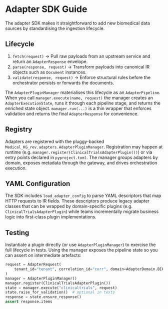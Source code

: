 # Adapter SDK Guide

The adapter SDK makes it straightforward to add new biomedical data sources by
standardising the ingestion lifecycle.

## Lifecycle

1. `fetch(request)` → Pull raw payloads from an upstream service and return an
   `AdapterResponse` envelope.
2. `parse(response, request)` → Transform payloads into canonical IR objects
   such as `Document` instances.
3. `validate(response, request)` → Enforce structural rules before the
   orchestrator persists or forwards the documents.

The `AdapterPluginManager` materialises this lifecycle as an
`AdapterPipeline`. When you call `manager.execute(name, request)` the manager
creates an `AdapterExecutionState`, runs it through each pipeline stage, and
returns the enriched state object. `manager.run(...)` is a thin wrapper that
enforces validation and returns the final `AdapterResponse` for convenience.

## Registry

Adapters are registered with the pluggy-backed
`Medical_KG_rev.adapters.AdapterPluginManager`. Registration may happen at
runtime (e.g. `manager.register(ClinicalTrialsAdapterPlugin())`) or via entry
points declared in `pyproject.toml`. The manager groups adapters by domain,
exposes metadata through the gateway, and drives orchestration execution.

## YAML Configuration

The SDK includes `load_adapter_config` to parse YAML descriptors that map HTTP
requests to IR fields. These descriptors produce legacy adapter classes that can
be wrapped by domain-specific plugins (e.g. `ClinicalTrialsAdapterPlugin`) while
teams incrementally migrate business logic into first-class plugin
implementations.

## Testing

Instantiate a plugin directly (or use `AdapterPluginManager`) to exercise the
full lifecycle in tests. Using the manager exposes the pipeline state so you
can assert on intermediate artefacts:

```python
request = AdapterRequest(
    tenant_id="tenant", correlation_id="corr", domain=AdapterDomain.BIOMEDICAL
)
manager = AdapterPluginManager()
manager.register(ClinicalTrialsAdapterPlugin())
state = manager.execute("clinicaltrials", request)
state.raise_for_validation()  # optional in tests
response = state.ensure_response()
assert response.items
```
